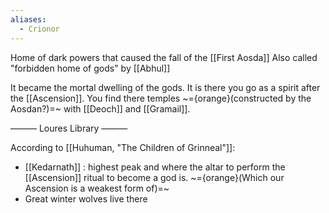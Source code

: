 ```yaml
---
aliases:
  - Crionor
---
```

Home of dark powers that caused the fall of the [[First Aosda]]
Also called "forbidden home of gods" by [[Abhul]]

It became the mortal dwelling of the gods.
It is there you go as a spirit after the [[Ascension]]. You find there temples ~={orange}(constructed by the Aosdan?)=~ with [[Deoch]] and [[Gramail]].

——— Loures Library ———

According to [[Huhuman, "The Children of Grinneal"]]:
- [[Kedarnath]] : highest peak and where the altar to perform the [[Ascension]] ritual to become a god is. ~={orange}(Which our Ascension is a weakest form of)=~
- Great winter wolves live there